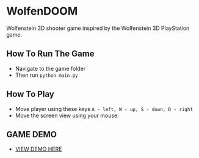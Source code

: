 # WolfenDOOM
Wolfenstein 3D shooter game inspired by the Wolfenstein 3D PlayStation game.

## How To Run The Game
- Navigate to the game folder
- Then run `python main.py`

## How To Play
- Move player using these keys `A - left, W - up, S - down, D - right `
- Move the screen view using your mouse.

## GAME DEMO

- [VIEW DEMO HERE](https://vimeo.com/816905985)
